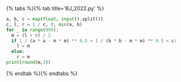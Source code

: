 {% tabs %}{% tab title='BJ_2022.py' %}

```py
a, b, c = map(float, input().split())
c, l, r = 1 / c, 0, min(a, b)
for _ in range(999):
  m = (l + r) / 2
  if 1 / (a * a - m * m) ** 0.5 + 1 / (b * b - m * m) ** 0.5 < c:
    l = m
  else:
    r = m
print(round(m,3))
```

{% endtab %}{% endtabs %}
